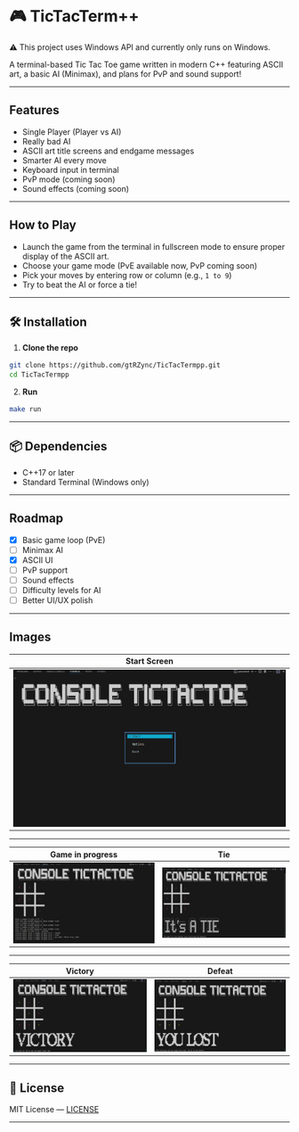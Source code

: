 # 🎮 TicTacTerm++
⚠️ This project uses Windows API and currently only runs on Windows.

A terminal-based Tic Tac Toe game written in modern C++  featuring ASCII art, a basic AI (Minimax), and plans for PvP and sound support!

---

## Features

- Single Player (Player vs AI)
- Really bad AI 
- ASCII art title screens and endgame messages
- Smarter AI every move
- Keyboard input in terminal
- PvP mode (coming soon)
- Sound effects (coming soon)

---

##  How to Play

- Launch the game from the terminal in fullscreen mode to ensure proper display of the ASCII art.
- Choose your game mode (PvE available now, PvP coming soon)
- Pick your moves by entering row or column (e.g., `1 to 9`)
- Try to beat the AI or force a tie!

---

## 🛠️ Installation

1. **Clone the repo**

```bash
git clone https://github.com/gtRZync/TicTacTermpp.git
cd TicTacTermpp
````

2. **Run**

```bash
make run
```

---

## 📦 Dependencies

* C++17 or later
* Standard Terminal (Windows only)

---

##  Roadmap

* [x] Basic game loop (PvE)
* [ ] Minimax AI
* [x] ASCII UI
* [ ] PvP support
* [ ] Sound effects
* [ ] Difficulty levels for AI
* [ ] Better UI/UX polish

---

##  Images 

| Start Screen                                                                        |
|-------------------------------------------------------------------------------------|
| ![Menu](images/menu.png)                                                            |
---------------------------------------------------------------------------------------
| Game in progress                           |  Tie                                   |
|--------------------------------------------|----------------------------------------|
| ![GameProgress](images/game.png)           | ![Tie](images/tie.png)                 |
---------------------------------------------------------------------------------------
| Victory                                    | Defeat                                 |
|--------------------------------------------|----------------------------------------|
| ![Victory](images/victory.png)             | ![Defeat](images/defeat.png)           |


---

## 📄 License

MIT License — [LICENSE](LICENSE)

--- 
